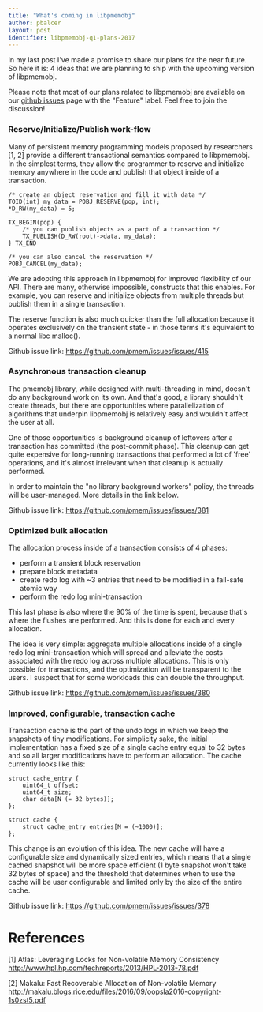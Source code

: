 ```yaml
---
title: "What's coming in libpmemobj"
author: pbalcer
layout: post
identifier: libpmemobj-q1-plans-2017
---
```


In my last post I've made a promise to share our plans for the near future. So
here it is: 4 ideas that we are planning to ship with the upcoming version
of libpmemobj.

Please note that most of our plans related to libpmemobj are available on
our
[github issues](https://github.com/pmem/issues/issues?q=is%3Aopen+is%3Aissue+label%3A%22Type%3A+Feature%22)
page with the "Feature" label. Feel free to join the discussion!

### Reserve/Initialize/Publish work-flow

Many of persistent memory programming models proposed by researchers [1, 2]
provide a different transactional semantics compared to libpmemobj. In the
simplest terms, they allow the programmer to reserve and initialize memory
anywhere in the code and publish that object inside of a transaction.

```
/* create an object reservation and fill it with data */
TOID(int) my_data = POBJ_RESERVE(pop, int);
*D_RW(my_data) = 5;

TX_BEGIN(pop) {
	/* you can publish objects as a part of a transaction */
	TX_PUBLISH(D_RW(root)->data, my_data);
} TX_END

/* you can also cancel the reservation */
POBJ_CANCEL(my_data);

```

We are adopting this approach in libpmemobj for improved flexibility of our API.
There are many, otherwise impossible, constructs that this enables. For example,
you can reserve and initialize objects from multiple threads but publish
them in a single transaction.

The reserve function is also much quicker than the full allocation because it
operates exclusively on the transient state - in those terms it's equivalent
to a normal libc malloc().

Github issue link: <https://github.com/pmem/issues/issues/415>

### Asynchronous transaction cleanup

The pmemobj library, while designed with multi-threading in mind, doesn't do
any background work on its own. And that's good, a library shouldn't create
threads, but there are opportunities where parallelization of algorithms that
underpin libpmemobj is relatively easy and wouldn't affect the user at all.

One of those opportunities is background cleanup of leftovers after a transaction
has committed (the post-commit phase). This cleanup can get quite expensive for
long-running transactions that performed a lot of 'free' operations, and it's
almost irrelevant when that cleanup is actually performed.

In order to maintain the "no library background workers" policy, the threads will
be user-managed. More details in the link below.

Github issue link: <https://github.com/pmem/issues/issues/381>

### Optimized bulk allocation

The allocation process inside of a transaction consists of 4 phases:

* perform a transient block reservation
* prepare block metadata
* create redo log with ~3 entries that need to be modified in a fail-safe
atomic way
* perform the redo log mini-transaction

This last phase is also where the 90% of the time is spent, because that's
where the flushes are performed. And this is done for each and every allocation.

The idea is very simple: aggregate multiple allocations inside of a single redo
log mini-transaction which will spread and alleviate the costs associated with
the redo log across multiple allocations. This is only possible for transactions,
and the optimization will be transparent to the users. I suspect that for some
workloads this can double the throughput.

Github issue link: <https://github.com/pmem/issues/issues/380>

### Improved, configurable, transaction cache

Transaction cache is the part of the undo logs in which we keep the snapshots
of tiny modifications. For simplicity sake, the initial implementation has a
fixed size of a single cache entry equal to 32 bytes and so all larger
modifications have to perform an allocation. The cache currently looks like this:

```
struct cache_entry {
	uint64_t offset;
	uint64_t size;
	char data[N (= 32 bytes)];
};

struct cache {
	struct cache_entry entries[M = (~1000)];
};
```

This change is an evolution of this idea. The new cache will have a configurable
size and dynamically sized entries, which means that a single cached snapshot
will be more space efficient (1 byte snapshot won't take 32 bytes of space) and
the threshold that determines when to use the cache will be user configurable
and limited only by the size of the entire cache.

Github issue link: <https://github.com/pmem/issues/issues/378>

# References

[1] Atlas: Leveraging Locks for Non-volatile Memory Consistency
<http://www.hpl.hp.com/techreports/2013/HPL-2013-78.pdf>

[2] Makalu: Fast Recoverable Allocation of Non-volatile Memory
<http://makalu.blogs.rice.edu/files/2016/09/oopsla2016-copyright-1s0zst5.pdf>
